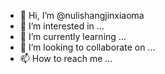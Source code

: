- 👋 Hi, I’m @nulishangjinxiaoma
- 👀 I’m interested in ...
- 🌱 I’m currently learning ...
- 💞️ I’m looking to collaborate on ...
- 📫 How to reach me ...

<!---
nulishangjinxiaoma/nulishangjinxiaoma is a ✨ special ✨ repository because its `README.md` (this file) appears on your GitHub profile.
You can click the Preview link to take a look at your changes.
--->
